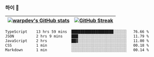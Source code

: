 
### 하이 👋
[![warpdev's GitHub stats](https://github-readme-stats.vercel.app/api?username=warpdev&show_icons=true&theme=vue-dark)](#) |[![GitHub Streak](https://github-readme-streak-stats.herokuapp.com/?user=warpdev&theme=dark)](#)
--- | --- |
<!--START_SECTION:waka-->

```txt
TypeScript    13 hrs 59 mins  ███████████████████░░░░░░   76.66 %
JSON          2 hrs 9 mins    ███░░░░░░░░░░░░░░░░░░░░░░   11.79 %
JavaScript    2 hrs           ██▓░░░░░░░░░░░░░░░░░░░░░░   11.00 %
CSS           1 min           ░░░░░░░░░░░░░░░░░░░░░░░░░   00.18 %
Markdown      1 min           ░░░░░░░░░░░░░░░░░░░░░░░░░   00.14 %
```

<!--END_SECTION:waka-->

<!--
**warpdev/warpdev** is a ✨ _special_ ✨ repository because its `README.md` (this file) appears on your GitHub profile.

Here are some ideas to get you started:

- 🔭 I’m currently working on ...
- 🌱 I’m currently learning ...
- 👯 I’m looking to collaborate on ...
- 🤔 I’m looking for help with ...
- 💬 Ask me about ...
- 📫 How to reach me: ...
- 😄 Pronouns: ...
- ⚡ Fun fact: ...
-->
